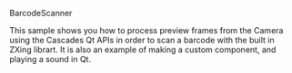 BarcodeScanner

This sample shows you how to process preview frames from the Camera using the Cascades Qt APIs in order to scan a barcode with the built in ZXing librart. 
It is also an example of making a custom component, and playing a sound in Qt.
